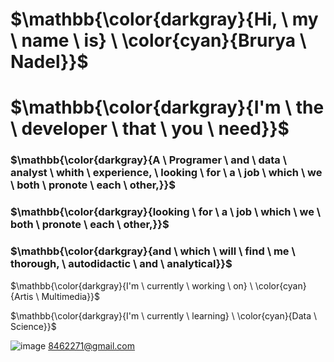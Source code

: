 <!-- ### Hi there 👋 -->

# $\mathbb{\color{darkgray}{Hi, \ my \ name \ is} \ \color{cyan}{Brurya \ Nadel}}$

# $\mathbb{\color{darkgray}{I'm \ the \ developer \ that \ you \ need}}$


### $\mathbb{\color{darkgray}{A \ Programer \ and \ data \ analyst \ whith \ experience, \ looking \ for \ a \ job \ which \ we \ both \ pronote \ each \ other,}}$
### $\mathbb{\color{darkgray}{looking \ for \ a \ job \ which \ we \ both \ pronote \ each \ other,}}$
### $\mathbb{\color{darkgray}{and \ which \ will \ find \ me \ thorough, \ autodidactic \ and \ analytical}}$

$\mathbb{\color{darkgray}{I'm \ currently \ working \ on} \ \color{cyan}{Artis \ Multimedia}}$

$\mathbb{\color{darkgray}{I'm \ currently \ learning} \ \color{cyan}{Data \ Science}}$



![image](https://github.com/BruryaNadel/BruryaNadel/assets/76554841/c41f49d6-bbeb-4b5f-81f5-dbcfb7c68d2a) 8462271@gmail.com

<!--
- 🔭 I’m currently working on Artis Multimedia
- 🌱 I’m currently learning Data Science
- 👯 I’m looking to collaborate on ...
- 🤔 I’m looking for help with ...
- 💬 Ask me about ...
- 😄 Pronouns: ...
- ⚡ Fun fact: ... 
-->

